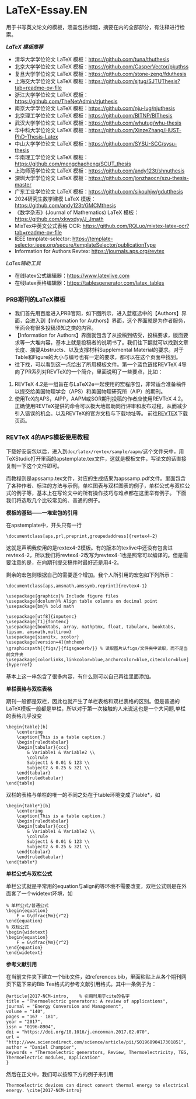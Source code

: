 # LaTeX-Essay.EN
用于书写英文论文的模板，涵盖包括标题，摘要在内的全部部分，有注释进行检索。

***LaTeX 模板推荐***  

- 清华大学学位论文 LaTeX 模板：https://github.com/tuna/thuthesis
- 北京大学学位论文 LaTeX 模板：https://github.com/CasperVector/pkuthss
- 复旦大学学位论文 LaTeX 模板：https://github.com/stone-zeng/fduthesis
- 上海交大学位论文 LaTeX 模板：https://github.com/sjtug/SJTUThesis?tab=readme-ov-file
- 浙江大学学位论文 LaTeX 模板：https://github.com/TheNetAdmin/zjuthesis
- 南京大学学位论文 LaTeX 模板：https://github.com/nju-lug/njuthesis
- 北京理工学位论文 LaTeX 模板：https://github.com/BITNP/BIThesis
- 武汉大学学位论文 LaTeX 模板：https://github.com/whutug/whu-thesis
- 华中科大学位论文 LaTeX 模板：https://github.com/XinzeZhang/HUST-PhD-Thesis-Latex
- 中山大学学位论文 LaTeX 模板：https://github.com/SYSU-SCC/sysu-thesis
- 华南理工学位论文 LaTeX 模板：https://github.com/mengchaoheng/SCUT_thesis
- 上海师范学位论文 LaTeX 模板：https://github.com/andy123t/shnuthesis
- 深圳大学学位论文 LaTeX 模板：https://github.com/jonzhaocn/szu-thesis-master
- 广东工业学位论文 LaTeX 模板：https://github.com/sikouhjw/gdutthesis
- 2024研究生数学建模 LaTeX 模板：https://github.com/andy123t/GMCMthesis
- 《数学杂志》(Journal of Mathematics) LaTeX 模板：https://github.com/xkwxdyy/J_Jmath
- MixTex中英文公式表格 OCR: https://github.com/RQLuo/mixtex-latex-ocr?tab=readme-ov-file
- IEEE template-selector: https://template-selector.ieee.org/secure/templateSelector/publicationType
- Information for Authors Revtex: https://journals.aps.org/revtex


*LaTex辅助工具*
- 在线latex公式编辑器：https://www.latexlive.com
- 在线latex表格编辑器：https://tablesgenerator.com/latex_tables

### PRB期刊的LaTeX模板
- 我们首先用百度进入PRB官网，如下图所示，进入蓝框选中的【Authors】界面，会进入到【Information for Authors】界面，这个界面就是为作者服务，里面会有很多投稿须知之类的内容。
- 【Information for Authors】界面就包含了从投稿到结受，投稿要求，版面要求等一大堆内容，基本上就是投稿者的说明书了。我们往下翻就可以找到文章长度、摘要Abstructs、以及支撑材料Supplemental Material的要求。对于Table和Figure的大小与编号也有一定的要求，都可以在这个页面中找到。
- 往下找，可以看到这一点给出了所用模板文件。第一个蓝色链接REVTeX 4导向了PR系列对REVTeX的一个简介，里面说明了一些要点，比如：
1. REVTeX 4.2是一组旨在与LaTeX2e一起使用的宏程序包，非常适合准备稿件以提交给美国物理学会（APS）和美国物理研究所（AIP）的期刊。
2. 使用TeX向APS，AIPP，AAPM或SOR期刊投稿的作者应使用REVTeX 4.2。正确使用REVTeX提供的命令可以极大地帮助同行评审和发布过程，从而减少引入错误的机会。以及REVTeX的官方文档与下载地址等。
前往[REVTEX](https://journals.aps.org/revtex)下载页面。

### REVTeX 4的APS模板使用教程
下载好安装包以后，进入到`doc/latex/revtex/sample/aapm/`这个文件夹中，用TeXStudio打开里面的apstemplate.tex文件，这就是模板文件，写论文的话直接复制一下这个文件即可。

而教程则是apssamp.tex文件，对应的生成结果为apssamp.pdf文件。里面包含了各种作者、标注的方法与示例，单栏图表与双栏图表的例子，单栏公式与双栏公式的例子等，基本上在写论文中的所有操作技巧与难点都在这里举有例子。
下面我们将选取几个比较常见的、普通的例子。

**模板的基础——一堆宏包的引用**

在apstemplate中，开头只有一行
```
\documentclass[aps,prl,preprint,groupedaddress]{revtex4-2}
```
这就是声明我使用的是rextex4-2模板。有的版本的texlive中还没有包含进revtex4-2，所以我们将revtex4-2改写为revtex4-1也是照常可以编译的。但是需要注意的是，在向期刊提交稿件时最好还是用4-2。

剩余的宏包则根据自己的需要逐个增加。我个人所引用的宏包如下列所示：
```
\documentclass[aps,amsmath,amssymb,reprint]{revtex4-1}

\usepackage{graphicx}% Include figure files
\usepackage{dcolumn}% Align table columns on decimal point
\usepackage{bm}% bold math

\usepackage[utf8]{inputenc}
\usepackage[T1]{fontenc}
\usepackage{booktabs, array, mathptmx, float, tabularx, booktabs, lipsum, amsmath,multirow}
\usepackage{siunitx, xcolor}
\usepackage[version=4]{mhchem}
\graphicspath{{figs/}{figsgaoerb/}} % 读取图片从figs/文件夹中读取，而不是当前文件夹
\usepackage[colorlinks,linkcolor=blue,anchorcolor=blue,citecolor=blue]{hyperref}
```
基本上这一串包含了很多内容，有什么则可以自己再往里面添加。

**单栏表格与双栏表格**

期刊一般都是双栏，因此也就产生了单栏表格和双栏表格的区别。但是普通的LaTeX模板一般都是单栏，所以对于第一次接触的人来说这也是一个大问题,单栏的表格几乎没变
```
\begin{table}[b]
    \centering
    \caption{This is a table caption.}
    \begin{ruledtabular}
    \begin{tabular}{ccc}
        & Variable1 & Variable2 \\
        \colrule
        Subject1 & 0.01 & 123 \\
        Subject2 & 0.25 & 321 \\
    \end{tabular}
    \end{ruledtabular}
\end{table}
```
双栏的表格与单栏的唯一的不同之处在于table环境变成了table*，如
```
\begin{table*}[b]
    \centering
    \caption{This is a table caption.}
    \begin{ruledtabular}
    \begin{tabular}{ccc}
        & Variable1 & Variable2 \\
        \colrule
        Subject1 & 0.01 & 123 \\
        Subject2 & 0.25 & 321 \\
    \end{tabular}
    \end{ruledtabular}
\end{table*}
```

**单栏公式与双栏公式**

单栏公式就是平常用的equation与align的等环境不需要改变，双栏公式则是在外面套了一个widetext环境，如
```
% 单栏公式/普通公式
\begin{equation}
    F = G\dfrac{Mm}{r^2}
\end{equation}
% 双栏公式
\begin{widetext}
\begin{equation}
    F = G\dfrac{Mm}{r^2}
\end{equation}
\end{widetext}
```

**参考文献引用**

在当前文件夹下建立一个bib文件，如references.bib，里面粘贴上从各个期刊网页下载下来的Bib Tex格式的参考文献引用格式。其中一条例子为：
```
@article{2017-NCM-intro,    % 引用时用于cite的名字
title = "Thermoelectric generators: A review of applications",
journal = "Energy Conversion and Management",
volume = "140",
pages = "167 - 181",
year = "2017",
issn = "0196-8904",
doi = "https://doi.org/10.1016/j.enconman.2017.02.070",
url = "http://www.sciencedirect.com/science/article/pii/S0196890417301851",
author = "Daniel Champier",
keywords = "Thermoelectric generators, Review, Thermoelectricity, TEG, Thermoelectric modules, Application"
}
```
然后在正文中，我们可以按照下方的例子来引用
```
Thermoelectric devices can direct convert thermal energy to electrical energy. \cite{2017-NCM-intro}
```
